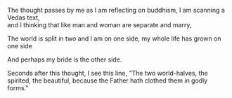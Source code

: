 The thought passes by me as I am reflecting on buddhism, I am scanning a Vedas text,  
and I thinking that 
like man and woman are separate and marry, 

The world is split in two and I am on one side, my whole life has grown on one side 

And perhaps my bride is the other side.

Seconds after this thought, I see this line, "The two world-halves, the spirited, the beautiful, because the Father hath clothed them in godly forms." 

